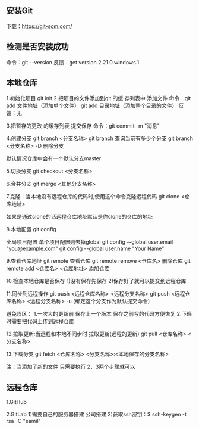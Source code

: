 ## 安装Git
 下载：https://git-scm.com/

## 检测是否安装成功
 命令：git --version
 反馈：get version 2.21.0.windows.1

## 本地仓库
 1.初始化项目 git init
 2.把项目的文件添加到git 的缓 存列表中
 添加文件
 命令：git add 文件地址（添加单个文件） 
       git add 目录地址（添加整个目录的文件）
 反馈：无
 
 3.把暂存的更改 的缓存列表 提交保存
 命令：git commit -m "消息"
 
 4.创建分支
 git branch <分支名称>
 git branch 查询当前有多少个分支
 git branch <分支名称> -D 删除分支

 默认情况仓库中会有一个默认分支master

 5.切换分支
 git checkout <分支名称>

 6.合并分支
 git merge <其他分支名称>

 7.克隆：当本地没有远程仓库的代码时,使用这个命令克隆远程代码
 git clone <仓库地址>

 如果是通过clone的话远程仓库地址默认是你clone的仓库的地址

8.本地配置
git config

全局项目配置 单个项目配置则去掉global
git config --global user.email "you@example.com"
git config --global user.name "Your Name"

9.查看仓库地址
git remote  查看仓库
git remote remove <仓库名>  删除仓库
git remote add <仓库名> <仓库地址>  添加仓库

10.检查本地仓库是否保存
 1)没有保存先保存
 2)保存好了就可以提交到远程仓库

 11.同步到远程操作
 git push <远程仓库名称> <远程分支名称>
 git push <远程仓库名称> <远程分支名称> -u (绑定这个分支作为默认提交命令)

 避免误区：
 1.一次大的更新前 保存上一个版本 保存之前写的代码方便恢复
 2.下班时需要把代码上传到远程仓库

 12.拉取更新:当远程和本地不同步时 拉取更新(远程的更新)
 git pull <仓库名称> <分支名称>

 13.下载分支
 git fetch <仓库名称> <分支名称>:<本地保存的分支名称>

 注：当添加了新的文件 只需要执行 2、3两个步骤就可以

## 远程仓库

1.GitHub

2.GitLab
 1)需要自己的服务器搭建 公司搭建
 2)获取ssh密钥：$ ssh-keygen -t rsa -C "eamil"

